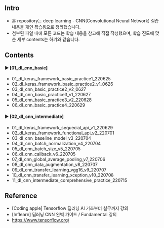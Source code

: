 ####
## Intro
- 본 repository는 deep learning - CNN(Convolutional Neural Network) 실습 내용을 개인 복습용으로 정리했습니다.
- 첨부된 파일 내에 모든 코드는 학습 내용을 참고해 직접 작성했으며, 학습 진도에 맞춘 세부 contents는 하기와 같습니다.
####
## Contents
#### ► [01_dl_cnn_basic]
- 01_dl_keras_framework_basic_practice1_220625  
- 02_dl_keras_framework_basic_practice2_v1_0626  
- 03_dl_cnn_basic_practice2_v2_0627  
- 04_dl_cnn_basic_practice3_v1_220627  
- 05_dl_cnn_basic_practice3_v2_220628  
- 06_dl_cnn_basic_practice4_220629  
####
#### ► [02_dl_cnn_intermediate]
- 01_dl_keras_framework_sequecial_api_v1_220629
- 02_dl_keras_framework_functional_api_v2_220701
- 03_dl_cnn_baseline_model_v3_220704
- 04_dl_cnn_batch_normalization_v4_220704
- 05_dl_cnn_batch_size_v5_220705
- 06_dl_cnn_callback_v6_220705
- 07_dl_cnn_global_average_pooling_v7_220706
- 08_dl_cnn_data_augmentation_v8_220707
- 09_dl_cnn_transfer_learning_vgg16_v9_220707
- 10_dl_cnn_transfer_learning_xception_v10_220708
- 11_dl_cnn_intermediate_comprehensive_practice_220715
####
## Reference
- [Coding apple] Tensorflow 딥러닝 AI 기초부터 실무까지 강의
- [Inflearn] 딥러닝 CNN 완벽 가이드 / Fundamental 강의
- https://www.tensorflow.org/
####
